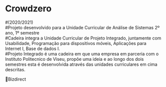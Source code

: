 # Crowdzero

#(2020/2021)</br>
#Projeto desenvolvido para a Unidade Curricular de Análise de Sistemas 2º ano, 1º semestre</br>
#Cadeira integra a Unidade Curricular de Projeto Integrado, juntamente com Usabilidade, Programação para dispositivos móveis, Aplicações para Internet I, Base de dados I.</br>
#Projeto Integrado é uma cadeira em que uma empresa em parceria com o Instituto Politecnico de Viseu, propôe uma ideia e ao longo dos dois semestres esta é desenvolvida através das unidades curriculares em cima descritas.

:office:Bizdirect</br>

